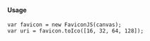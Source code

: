 #### Usage

```
var favicon = new FaviconJS(canvas);
var uri = favicon.toIco([16, 32, 64, 128]);
```
